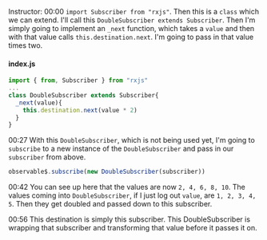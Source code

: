 Instructor: 00:00 `import Subscriber from "rxjs"`. Then this is a `class` which we can extend. I'll call this `DoubleSubscriber extends Subscriber`. Then I'm simply going to implement an `_next` function, which takes a `value` and then with that value calls `this.destination.next`. I'm going to pass in that value times two.

#### index.js
```javascript
import { from, Subscriber } from "rxjs"
...
class DoubleSubscriber extends Subscriber{
  _next(value){
    this.destination.next(value * 2)
  }
}
```

00:27 With this `DoubleSubscriber`, which is not being used yet, I'm going to `subscribe` to a new instance of the `DoubleSubscriber` and pass in our `subscriber` from above.

```javascript
observable$.subscribe(new DoubleSubscriber(subscriber))
```

00:42 You can see up here that the values are now `2, 4, 6, 8, 10`. The values coming into `DoubleSubscriber`, if I just log out `value`, are `1, 2, 3, 4, 5`. Then they get doubled and passed down to this subscriber.

00:56 This destination is simply this subscriber. This DoubleSubscriber is wrapping that subscriber and transforming that value before it passes it on.
